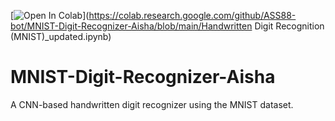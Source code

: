 [![Open In Colab](https://colab.research.google.com/assets/colab-badge.svg)](https://colab.research.google.com/github/ASS88-bot/MNIST-Digit-Recognizer-Aisha/blob/main/Handwritten Digit Recognition (MNIST)_updated.ipynb)
# MNIST-Digit-Recognizer-Aisha
A CNN-based handwritten digit recognizer using the MNIST dataset.
